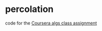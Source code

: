 percolation
===========

code for the [Coursera algs class assignment](http://coursera.cs.princeton.edu/algs4/assignments/percolation.html)
